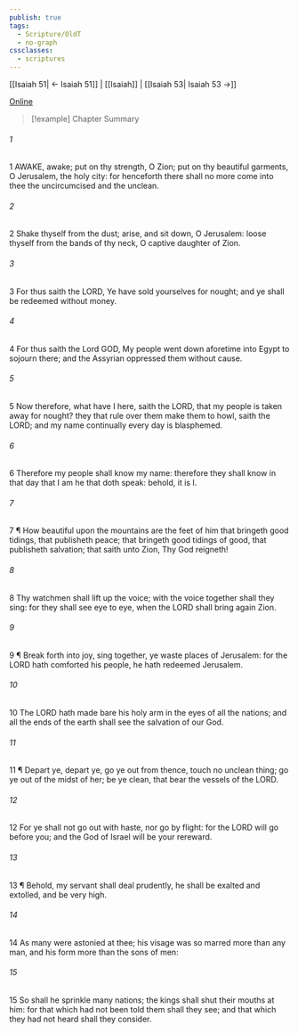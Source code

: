 ```yaml
---
publish: true
tags:
  - Scripture/OldT
  - no-graph
cssclasses:
  - scriptures
---
```

[[Isaiah 51| ← Isaiah 51]] | [[Isaiah]] | [[Isaiah 53| Isaiah 53 →]]

[Online](https://churchofjesuschrist.org/study/scriptures/ot/isa/52?lang=eng)

>[!example] Chapter Summary
>
###### 1
1 AWAKE, awake; put on thy strength, O Zion; put on thy beautiful garments, O Jerusalem, the holy city: for henceforth there shall no more come into thee the uncircumcised and the unclean.
###### 2
2 Shake thyself from the dust; arise, and sit down, O Jerusalem: loose thyself from the bands of thy neck, O captive daughter of Zion.
###### 3
3 For thus saith the LORD, Ye have sold yourselves for nought; and ye shall be redeemed without money.
###### 4
4 For thus saith the Lord GOD, My people went down aforetime into Egypt to sojourn there; and the Assyrian oppressed them without cause.
###### 5
5 Now therefore, what have I here, saith the LORD, that my people is taken away for nought?  they that rule over them make them to howl, saith the LORD; and my name continually every day is blasphemed.
###### 6
6 Therefore my people shall know my name: therefore they shall know in that day that I am he that doth speak: behold, it is I.
###### 7
7 ¶ How beautiful upon the mountains are the feet of him that bringeth good tidings, that publisheth peace; that bringeth good tidings of good, that publisheth salvation; that saith unto Zion, Thy God reigneth!
###### 8
8 Thy watchmen shall lift up the voice; with the voice together shall they sing: for they shall see eye to eye, when the LORD shall bring again Zion.
###### 9
9 ¶ Break forth into joy, sing together, ye waste places of Jerusalem: for the LORD hath comforted his people, he hath redeemed Jerusalem.
###### 10
10 The LORD hath made bare his holy arm in the eyes of all the nations; and all the ends of the earth shall see the salvation of our God.
###### 11
11 ¶ Depart ye, depart ye, go ye out from thence, touch no unclean thing; go ye out of the midst of her; be ye clean, that bear the vessels of the LORD.
###### 12
12 For ye shall not go out with haste, nor go by flight: for the LORD will go before you; and the God of Israel will be your rereward.
###### 13
13 ¶ Behold, my servant shall deal prudently, he shall be exalted and extolled, and be very high.
###### 14
14 As many were astonied at thee; his visage was so marred more than any man, and his form more than the sons of men:
###### 15
15 So shall he sprinkle many nations; the kings shall shut their mouths at him: for that which had not been told them shall they see; and that which they had not heard shall they consider.



